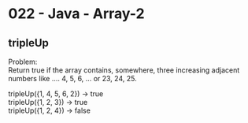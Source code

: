 022 - Java - Array-2
=====================

tripleUp
--------

Problem:  
Return true if the array contains, somewhere, three increasing adjacent numbers like .... 4, 5, 6, ... or 23, 24, 25. 
>
tripleUp({1, 4, 5, 6, 2}) → true  
tripleUp({1, 2, 3}) → true  
tripleUp({1, 2, 4}) → false  